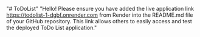 "# ToDoList" 
"Hello! Please ensure you have added the live application link https://todolist-1-dgbf.onrender.com from Render into the README.md file of your GitHub repository. This link allows others to easily access and test the deployed ToDo List application."
